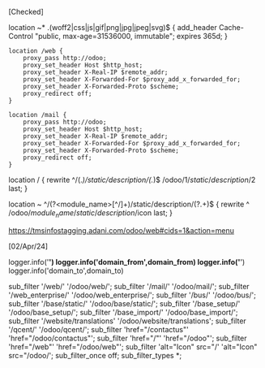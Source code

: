 [Checked]

location ~* \.(woff2|css|js|gif|png|jpg|jpeg|svg)$ {
        add_header Cache-Control "public, max-age=31536000, immutable";
        expires 365d;
    }


    location /web {
        proxy_pass http://odoo;
        proxy_set_header Host $http_host;
        proxy_set_header X-Real-IP $remote_addr;
        proxy_set_header X-Forwarded-For $proxy_add_x_forwarded_for;
        proxy_set_header X-Forwarded-Proto $scheme;
        proxy_redirect off;
    }

    location /mail {
        proxy_pass http://odoo;
        proxy_set_header Host $http_host;
        proxy_set_header X-Real-IP $remote_addr;
        proxy_set_header X-Forwarded-For $proxy_add_x_forwarded_for;
        proxy_set_header X-Forwarded-Proto $scheme;
        proxy_redirect off;
    }
location / {
        rewrite ^/(.*)/static/description/(.*)$ /odoo/$1/static/description/$2 last;
    }




location ~ ^/(?<module_name>[^/]+)/static/description/(?<icon>.+)$ {
        rewrite ^ /odoo/$module_name/static/description/$icon last;
    }

https://tmsinfostagging.adani.com/odoo/web#cids=1&action=menu

[02/Apr/24]

logger.info('**************************************')
logger.info('domain_from',domain_from)
logger.info('**************************************')
logger.info('domain_to',domain_to)



sub_filter '/web/' '/odoo/web/';
sub_filter '/mail/' '/odoo/mail/';
sub_filter '/web_enterprise/' '/odoo/web_enterprise/';
sub_filter '/bus/' '/odoo/bus/';
sub_filter '/base/static/' '/odoo/base/static/';
sub_filter '/base_setup/' '/odoo/base_setup/';
sub_filter '/base_import/' '/odoo/base_import/';
sub_filter '/website/translations' '/odoo/website/translations';
sub_filter '/qcent/' '/odoo/qcent/';
sub_filter 'href="/contactus"' 'href="/odoo/contactus"';
sub_filter 'href="/"' 'href="/odoo"';
sub_filter 'href="/web"' 'href="/odoo/web"';
sub_filter 'alt="Icon" src="/' 'alt="Icon" src="/odoo/';
sub_filter_once off;
sub_filter_types *;

